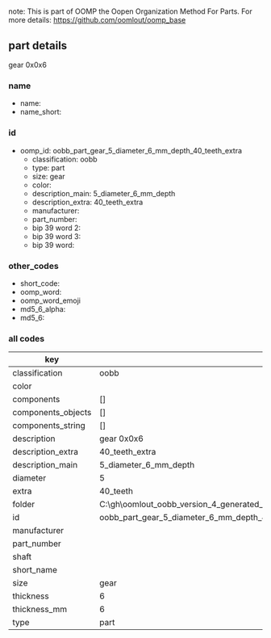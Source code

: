 #   

note: This is part of OOMP the Oopen Organization Method For Parts. For more details: https://github.com/oomlout/oomp_base

##  part details



gear 0x0x6

### name
* name: 
* name_short: 
### id
* oomp_id: oobb_part_gear_5_diameter_6_mm_depth_40_teeth_extra
  * classification: oobb
  * type: part
  * size: gear
  * color: 
  * description_main: 5_diameter_6_mm_depth
  * description_extra: 40_teeth_extra
  * manufacturer: 
  * part_number: 
  * bip 39 word 2: 
  * bip 39 word 3: 
  * bip 39 word: 

### other_codes
* short_code: 
* oomp_word: 
* oomp_word_emoji 
* md5_6_alpha: 
* md5_6: 









### all codes 
| key | value |  
| --- | --- |  
| classification | oobb |  
| color |  |  
| components | [] |  
| components_objects | [] |  
| components_string | [] |  
| description | gear 0x0x6 |  
| description_extra | 40_teeth_extra |  
| description_main | 5_diameter_6_mm_depth |  
| diameter | 5 |  
| extra | 40_teeth |  
| folder | C:\gh\oomlout_oobb_version_4_generated_parts\things\oobb_part_gear_5_diameter_6_mm_depth_40_teeth_extra |  
| id | oobb_part_gear_5_diameter_6_mm_depth_40_teeth_extra |  
| manufacturer |  |  
| part_number |  |  
| shaft |  |  
| short_name |  |  
| size | gear |  
| thickness | 6 |  
| thickness_mm | 6 |  
| type | part |  
